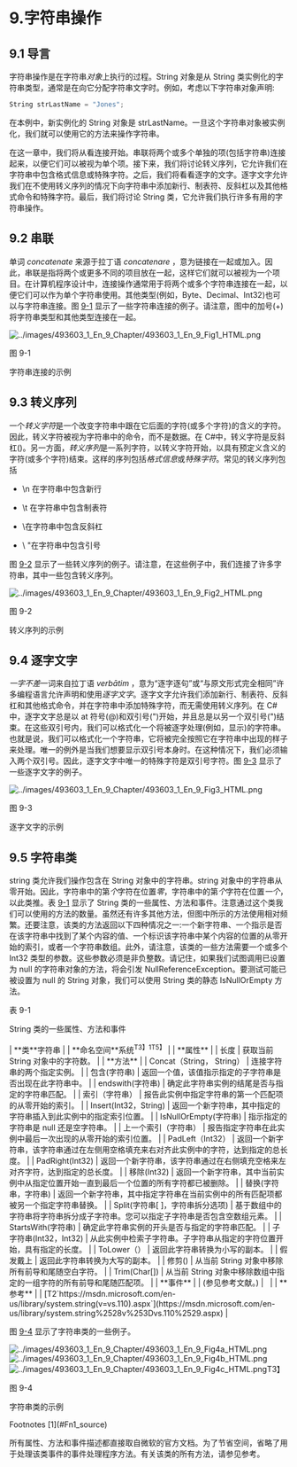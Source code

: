 # 9.字符串操作

## 9.1 导言

字符串操作是在字符串*对象*上执行的过程。String 对象是从 String 类实例化的字符串类型，通常是在向它分配字符串文字时。例如，考虑以下字符串对象声明:

```cs
String strLastName = "Jones";

```

在本例中，新实例化的 String 对象是 strLastName。一旦这个字符串对象被实例化，我们就可以使用它的方法来操作字符串。

在这一章中，我们将从看连接开始。串联将两个或多个单独的项(包括字符串)连接起来，以便它们可以被视为单个项。接下来，我们将讨论转义序列，它允许我们在字符串中包含格式信息或特殊字符。之后，我们将看看逐字的文字。逐字文字允许我们在不使用转义序列的情况下向字符串中添加新行、制表符、反斜杠以及其他格式命令和特殊字符。最后，我们将讨论 String 类，它允许我们执行许多有用的字符串操作。

## 9.2 串联

单词 *concatenate* 来源于拉丁语 *concatenare* ，意为链接在一起或加入。因此，串联是指将两个或更多不同的项目放在一起，这样它们就可以被视为一个项目。在计算机程序设计中，连接操作通常用于将两个或多个字符串连接在一起，以便它们可以作为单个字符串使用。其他类型(例如，Byte、Decimal、Int32)也可以与字符串连接。图 [9-1](#Fig1) 显示了一些字符串连接的例子。请注意，图中的加号(+)将字符串类型和其他类型连接在一起。

![../images/493603_1_En_9_Chapter/493603_1_En_9_Fig1_HTML.png](../images/493603_1_En_9_Chapter/493603_1_En_9_Fig1_HTML.png)

图 9-1

字符串连接的示例

## 9.3 转义序列

一个*转义字符*是一个改变字符串中跟在它后面的字符(或多个字符)的含义的字符。因此，转义字符被视为字符串中的命令，而不是数据。在 C#中，转义字符是反斜杠(\)。另一方面，*转义序列*是一系列字符，以转义字符开始，以具有预定义含义的字符(或多个字符)结束。这样的序列包括*格式信息*或*特殊字符*。常见的转义序列包括

*   \n 在字符串中包含新行

*   \t 在字符串中包含制表符

*   \\在字符串中包含反斜杠

*   \ "在字符串中包含引号

图 [9-2](#Fig2) 显示了一些转义序列的例子。请注意，在这些例子中，我们连接了许多字符串，其中一些包含转义序列。

![../images/493603_1_En_9_Chapter/493603_1_En_9_Fig2_HTML.png](../images/493603_1_En_9_Chapter/493603_1_En_9_Fig2_HTML.png)

图 9-2

转义序列的示例

## 9.4 逐字文字

*一字不差*一词来自拉丁语 *verbātim* ，意为“逐字逐句”或“与原文形式完全相同”许多编程语言允许声明和使用*逐字文字*。逐字文字允许我们添加新行、制表符、反斜杠和其他格式命令，并在字符串中添加特殊字符，而无需使用转义序列。在 C#中，逐字文字总是以 at 符号(@)和双引号(")开始，并且总是以另一个双引号(")结束。在这些双引号内，我们可以格式化一个将被逐字处理(例如，显示)的字符串。也就是说，我们可以格式化一个字符串，它将被完全按照它在字符串中出现的样子来处理。唯一的例外是当我们想要显示双引号本身时。在这种情况下，我们必须输入两个双引号。因此，逐字文字中唯一的特殊字符是双引号字符。图 [9-3](#Fig3) 显示了一些逐字文字的例子。

![../images/493603_1_En_9_Chapter/493603_1_En_9_Fig3_HTML.png](../images/493603_1_En_9_Chapter/493603_1_En_9_Fig3_HTML.png)

图 9-3

逐字文字的示例

## 9.5 字符串类

string 类允许我们操作包含在 String 对象中的字符串。string 对象中的字符串从零开始。因此，字符串中的第*个*字符在位置*零*，字符串中的第*个*字符在位置*一个*，以此类推。表 [9-1](#Tab1) 显示了 String 类的一些属性、方法和事件。注意通过这个类我们可以使用的方法的数量。虽然还有许多其他方法，但图中所示的方法使用相对频繁。还要注意，该类的方法返回以下四种情况之一:一个新字符串、一个指示是否在该字符串中找到了某个内容的值、一个标识该字符串中某个内容的位置的从零开始的索引，或者一个字符串数组。此外，请注意，该类的一些方法需要一个或多个 Int32 类型的参数。这些参数必须是非负整数。请记住，如果我们试图调用已设置为 null 的字符串对象的方法，将会引发 NullReferenceException。要测试可能已被设置为 null 的 String 对象，我们可以使用 String 类的静态 IsNullOrEmpty 方法。

表 9-1

String 类的一些属性、方法和事件

<colgroup><col class="tcol1 align-left"> <col class="tcol2 align-left"></colgroup> 
| **类**字符串 |
| **命名空间**系统<sup>T3】1T5】</sup> |
| **属性** |
| 长度 | 获取当前 String 对象中的字符数。 |
| **方法** |
| Concat（String， String） | 连接字符串的两个指定实例。 |
| 包含(字符串) | 返回一个值，该值指示指定的子字符串是否出现在此字符串中。 |
| endswith(字符串) | 确定此字符串实例的结尾是否与指定的字符串匹配。 |
| 索引（字符串） | 报告此实例中指定字符串的第一个匹配项的从零开始的索引。 |
| Insert(Int32，String) | 返回一个新字符串，其中指定的字符串插入到此实例中的指定索引位置。 |
| IsNullOrEmpty(字符串) | 指示指定的字符串是 null 还是空字符串。 |
| 上一个索引（字符串） | 报告指定字符串在此实例中最后一次出现的从零开始的索引位置。 |
| PadLeft（Int32） | 返回一个新字符串，该字符串通过在左侧用空格填充来右对齐此实例中的字符，达到指定的总长度。 |
| PadRight(Int32) | 返回一个新字符串，该字符串通过在右侧填充空格来左对齐字符，达到指定的总长度。 |
| 移除(Int32) | 返回一个新字符串，其中当前实例中从指定位置开始一直到最后一个位置的所有字符都已被删除。 |
| 替换(字符串，字符串) | 返回一个新字符串，其中指定字符串在当前实例中的所有匹配项都被另一个指定字符串替换。 |
| Split(字符串[ ]，字符串拆分选项) | 基于数组中的字符串将字符串拆分成子字符串。您可以指定子字符串是否包含空数组元素。 |
| StartsWith(字符串) | 确定此字符串实例的开头是否与指定的字符串匹配。 |
| 子字符串(Int32，Int32) | 从此实例中检索子字符串。子字符串从指定的字符位置开始，具有指定的长度。 |
| ToLower（） | 返回此字符串转换为小写的副本。 |
| 假发戴上 | 返回此字符串转换为大写的副本。 |
| 修剪() | 从当前 String 对象中移除所有前导和尾随空白字符。 |
| Trim(Char[]) | 从当前 String 对象中移除数组中指定的一组字符的所有前导和尾随匹配项。 |
| **事件** |
| (参见参考文献。) |   |
| **参考** |
| [T2`https://msdn.microsoft.com/en-us/library/system.string(v=vs.110).aspx`](https://msdn.microsoft.com/en-us/library/system.string%2528v%253Dvs.110%2529.aspx) |

图 [9-4](#Fig4) 显示了字符串类的一些例子。

![../images/493603_1_En_9_Chapter/493603_1_En_9_Fig4a_HTML.png](../images/493603_1_En_9_Chapter/493603_1_En_9_Fig4a_HTML.png)![../images/493603_1_En_9_Chapter/493603_1_En_9_Fig4b_HTML.png](../images/493603_1_En_9_Chapter/493603_1_En_9_Fig4b_HTML.png)![../images/493603_1_En_9_Chapter/493603_1_En_9_Fig4c_HTML.png](../images/493603_1_En_9_Chapter/493603_1_En_9_Fig4c_HTML.png)T3】

图 9-4

字符串类的示例

<aside aria-label="Footnotes" class="FootnoteSection" epub:type="footnotes">Footnotes [1](#Fn1_source)

所有属性、方法和事件描述都直接取自微软的官方文档。为了节省空间，省略了用于处理该类事件的事件处理程序方法。有关该类的所有方法，请参见参考。

 </aside>